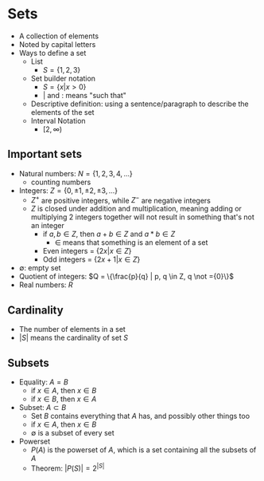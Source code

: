 # Sets
- A collection of elements
- Noted by capital letters
- Ways to define a set
    - List
        - $S = \{1,2,3\}$
    - Set builder notation
        - $S = \{ x | x > 0\}$
        - $|$ and $:$ means "such that"
    - Descriptive definition: using a sentence/paragraph to describe the elements of the set
    - Interval Notation
        - $[2, \infty)$

## Important sets
- Natural numbers: $N = \{1, 2, 3, 4, ...\}$
  - counting numbers
- Integers: $Z = \{0, \pm 1, \pm 2, \pm 3, ... \}$
  - $Z^+$ are positive integers, while $Z^-$ are negative integers
  - $Z$ is closed under addition and multiplication, meaning adding or multiplying 2 integers together will not result in something that's not an integer
    - if $a,b \in Z$, then $a+b \in Z$ and $a*b \in Z$
      - $\in$ means that something is an element of a set
    - Even integers = $\{2x | x \in Z\}$
    - Odd integers = $\{ 2x + 1 | x \in Z\}$
- $\emptyset$: empty set
- Quotient of integers: $Q = \{\frac{p}{q} | p, q \in Z, q \not ={0}\}$
- Real numbers: $R$

## Cardinality
- The number of elements in a set
- $|S|$ means the cardinality of set $S$

## Subsets
- Equality: $A=B$
  - if $x \in A$, then $x \in B$
  - if $x \in B$, then $x \in A$
- Subset: $A \subset B$
  - Set $B$ contains everything that $A$ has, and possibly other things too
  - if $x \in A$, then $x \in B$
  - $\emptyset$ is a subset of every set
- Powerset
  - $P(A)$ is the powerset of $A$, which is a set containing all the subsets of $A$
  - Theorem: $|P(S)| = 2^{|S|}$
